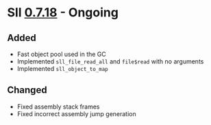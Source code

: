 # Sll [0.7.18] - Ongoing

## Added

- Fast object pool used in the GC
- Implemented `sll_file_read_all` and `file$read` with no arguments
- Implemented `sll_object_to_map`

## Changed

- Fixed assembly stack frames
- Fixed incorrect assembly jump generation

[0.7.18]: https://github.com/sl-lang/sll/compare/sll-v0.7.17...main
